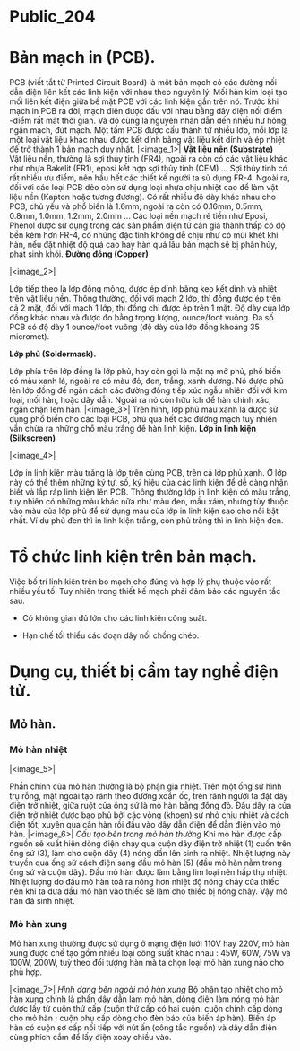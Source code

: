 # Public_204

# Bản mạch in (PCB). 

PCB (viết tắt từ Printed Circuit Board) là một bản mạch có các đường nối dẫn điện liên kết các linh kiện với nhau theo nguyên lý. Mối hàn kim loại tạo mối liên kết điện giữa bề mặt PCB với các linh kiện gắn trên nó.
Trước khi mạch in PCB ra đời, mạch điện được đấu với nhau bằng dây điện nối điểm -điểm rất mất thời gian. Và đó cũng là nguyên nhân dẫn đến nhiều hư hỏng, ngắn mạch, đứt mạch.
Một tấm PCB được cấu thành từ nhiều lớp, mỗi lớp là một loại vật liệu khác nhau được kết dính bằng vật liệu kết dính và ép nhiệt để trở thành 1 bản mạch duy nhất.
|<image_1>|
**Vật liệu nền (Substrate)**  
Vật liệu nền, thường là sợi thủy tinh (FR4), ngoài ra còn có các vật liệu khác như nhựa Bakelit (FR1), eposi kết hợp sợi thủy tinh (CEM) ... Sợi thủy tinh có rất nhiều ưu điểm, nên hầu hết các thiết kế người ta sử dụng FR-4. Ngoài ra, đối với các loại PCB dẻo còn sử dụng loại nhựa chịu nhiệt cao để làm vật liệu nền (Kapton hoặc tương đương).
Có rất nhiều độ dày khác nhau cho PCB, chủ yếu và phổ biến là 1.6mm, ngoài ra còn có 0.16mm, 0.5mm, 0.8mm, 1.0mm, 1.2mm, 2.0mm ...
Các loại nền mạch rẻ tiền như Eposi, Phenol được sử dụng trong các sản phẩm điện tử cần giá thành thấp có độ bền kém hơn FR-4, có những đặc tính không dễ chịu như có mùi khét khi hàn, nếu đặt nhiệt độ quá cao hay hàn quá lâu bản mạch sẽ bị phân hủy, phát sinh khói.
**Đường đồng (Copper)**

|<image_2>|

Lớp tiếp theo là lớp đồng mỏng, được ép dính bằng keo kết dính và nhiệt trên vật liệu nền. Thông thường, đối với mạch 2 lớp, thì đồng được ép trên cả 2 mặt, đối với mạch 1 lớp, thì đồng chỉ được ép trên 1 mặt. Độ dày của lớp đồng khác nhau và được đo bằng trọng lượng, ounce/foot vuông. Đa số PCB có độ dày 1 ounce/foot vuông (độ dày của lớp đồng khoảng 35 micromet).

**Lớp phủ (Soldermask).**

Lớp phía trên lớp đồng là lớp phủ, hay còn gọi là mặt nạ mở phủ, phổ biến có màu xanh lá, ngoài ra có màu đỏ, đen, trắng, xanh dương. Nó được phủ lên lớp đồng để ngăn cách các đường đồng tiếp xúc ngẫu nhiên đối với kim loại, mối hàn, hoặc dây dẫn. Ngoài ra nó còn hữu ích để hàn chính xác, ngăn chặn lem hàn.
|<image_3>|
Trên hình, lớp phủ màu xanh lá được sử dụng phổ biến cho các loại PCB, phủ qua hết các đừờng mạch tuy nhiên vẫn chừa ra những chỗ màu trắng để hàn linh kiện.
**Lớp in linh kiện (Silkscreen)**

|<image_4>|

Lớp in linh kiện màu trắng là lớp trên cùng PCB, trên cả lớp phủ xanh. Ở lớp này có thể thêm những ký tự, số, ký hiệu của các linh kiện để dễ dàng nhận biết và lắp ráp linh kiện lên PCB. Thông thường lớp in linh kiện có màu trắng, tuy nhiên có những màu khác nữa như màu đen, mầu xám, nhưng tùy thuộc vào màu của lớp phủ để sử dụng màu của lớp in linh kiện sao cho nổi bật nhất. Ví dụ phủ đen thì in linh kiện trắng, còn phủ trắng thì in linh kiện đen.

# Tổ chức linh kiện trên bản mạch. 

Việc bố trí linh kiện trên bo mạch cho đúng và hợp lý phụ thuộc vào rất nhiều yếu tố. Tuy nhiên trong thiết kế mạch phải đảm bảo các nguyên tắc sau.

  * Có không gian đủ lớn cho các linh kiện công suất.

  * Hạn chế tối thiểu các đoạn dây nối chồng chéo.


# Dụng cụ, thiết bị cầm tay nghề điện tử. 

## Mỏ hàn. 

### Mỏ hàn nhiệt 

|<image_5>|

Phần chính của mỏ hàn thường là bộ phận gia nhiệt. Trên một ống sứ hình trụ rỗng, mặt ngoài tạo rãnh theo đường xoắn ốc, trên rãnh người ta đặt dây điện trở nhiệt, giữa ruột của ống sứ là mỏ hàn bằng đồng đỏ.
Đầu dây ra của điện trở nhiệt được bao phủ bởi các vòng (khoen) sứ nhỏ chịu nhiệt và cách điện tốt, xuyên qua cần hàn rồi đấu vào dây dẫn điện để dẫn điện vào mỏ hàn.
|<image_6>|
_Cấu tạo bên trong mỏ hàn thường_
Khi mỏ hàn được cấp nguồn sẽ xuất hiện dòng điện chạy qua cuộn dây điện trở nhiệt (1) cuốn trên ống sứ (3), làm cho cuộn dây (4) nóng dần lên sinh ra nhiệt. Nhiệt lượng này truyền qua ống sứ cách điện sang đầu mỏ hàn (5) (đầu mỏ hàn nằm trong ống sứ và cuộn dây). Đầu mỏ hàn được làm bằng lim loại nên hấp thụ nhiệt. Nhiệt lượng do đầu mỏ hàn toả ra nóng hơn nhiệt độ nóng chảy của thiếc nên khi ta đưa đầu mỏ hàn vào thiếc sẽ làm cho thiếc bị nóng chảy. Vậy mỏ hàn đã sinh nhiệt.

### Mỏ hàn xung 

Mỏ hàn xung thường được sử dụng ở mạng điện lưới 110V hay 220V, mỏ hàn xung được chế tạo gồm nhiều loại công suất khác nhau : 45W, 60W, 75W và 100W, 200W, tuỳ theo đối tượng hàn mà ta chọn loại mỏ hàn xung nào cho phù hợp.

|<image_7>|
_Hình dạng bên ngoài mỏ hàn xung_
Bộ phận tạo nhiệt cho mỏ hàn xung chính là phần dây dẫn làm mỏ hàn, dòng điện làm nóng mỏ hàn được lấy từ cuộn thứ cấp (cuộn thứ cấp có hai cuộn: cuộn chính cấp dòng cho mỏ hàn ; cuộn phụ cấp dòng cho đèn báo của biến áp hàn). Biến áp hàn có cuộn sơ cấp nối tiếp với nút ấn (công tắc nguồn) và dây dẫn điện cùng phích cắm để lấy điện xoay chiều vào.